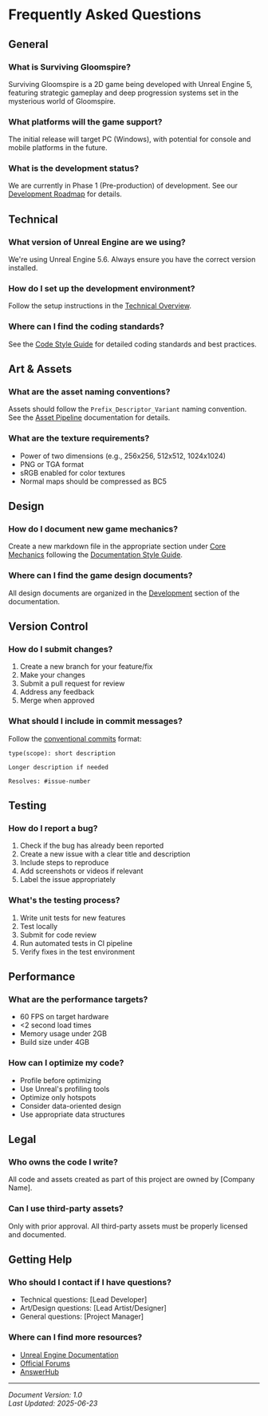 # Frequently Asked Questions

## General

### What is Surviving Gloomspire?
Surviving Gloomspire is a 2D game being developed with Unreal Engine 5, featuring strategic gameplay and deep progression systems set in the mysterious world of Gloomspire.

### What platforms will the game support?
The initial release will target PC (Windows), with potential for console and mobile platforms in the future.

### What is the development status?
We are currently in Phase 1 (Pre-production) of development. See our [Development Roadmap](02_development/01_roadmap/phase1_preproduction.md) for details.

## Technical

### What version of Unreal Engine are we using?
We're using Unreal Engine 5.6. Always ensure you have the correct version installed.

### How do I set up the development environment?
Follow the setup instructions in the [Technical Overview](01_project_overview/03_technical_overview.md).

### Where can I find the coding standards?
See the [Code Style Guide](05_references/01_style_guides/code_style.md) for detailed coding standards and best practices.

## Art & Assets

### What are the asset naming conventions?
Assets should follow the `Prefix_Descriptor_Variant` naming convention. See the [Asset Pipeline](02_development/05_asset_pipeline/) documentation for details.

### What are the texture requirements?
- Power of two dimensions (e.g., 256x256, 512x512, 1024x1024)
- PNG or TGA format
- sRGB enabled for color textures
- Normal maps should be compressed as BC5

## Design

### How do I document new game mechanics?
Create a new markdown file in the appropriate section under [Core Mechanics](02_development/03_core_mechanics/) following the [Documentation Style Guide](05_references/01_style_guides/documentation_style.md).

### Where can I find the game design documents?
All design documents are organized in the [Development](02_development/) section of the documentation.

## Version Control

### How do I submit changes?
1. Create a new branch for your feature/fix
2. Make your changes
3. Submit a pull request for review
4. Address any feedback
5. Merge when approved

### What should I include in commit messages?
Follow the [conventional commits](https://www.conventionalcommits.org/) format:
```
type(scope): short description

Longer description if needed

Resolves: #issue-number
```

## Testing

### How do I report a bug?
1. Check if the bug has already been reported
2. Create a new issue with a clear title and description
3. Include steps to reproduce
4. Add screenshots or videos if relevant
5. Label the issue appropriately

### What's the testing process?
1. Write unit tests for new features
2. Test locally
3. Submit for code review
4. Run automated tests in CI pipeline
5. Verify fixes in the test environment

## Performance

### What are the performance targets?
- 60 FPS on target hardware
- <2 second load times
- Memory usage under 2GB
- Build size under 4GB

### How can I optimize my code?
- Profile before optimizing
- Use Unreal's profiling tools
- Optimize only hotspots
- Consider data-oriented design
- Use appropriate data structures

## Legal

### Who owns the code I write?
All code and assets created as part of this project are owned by [Company Name].

### Can I use third-party assets?
Only with prior approval. All third-party assets must be properly licensed and documented.

## Getting Help

### Who should I contact if I have questions?
- Technical questions: [Lead Developer]
- Art/Design questions: [Lead Artist/Designer]
- General questions: [Project Manager]

### Where can I find more resources?
- [Unreal Engine Documentation](https://docs.unrealengine.com/)
- [Official Forums](https://forums.unrealengine.com/)
- [AnswerHub](https://answers.unrealengine.com/)

---
*Document Version: 1.0*  
*Last Updated: 2025-06-23*
